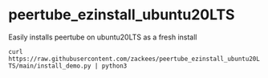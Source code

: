 # peertube_ezinstall_ubuntu20LTS
Easily installs peertube on ubuntu20LTS as a fresh install

`curl https://raw.githubusercontent.com/zackees/peertube_ezinstall_ubuntu20LTS/main/install_demo.py | python3`
